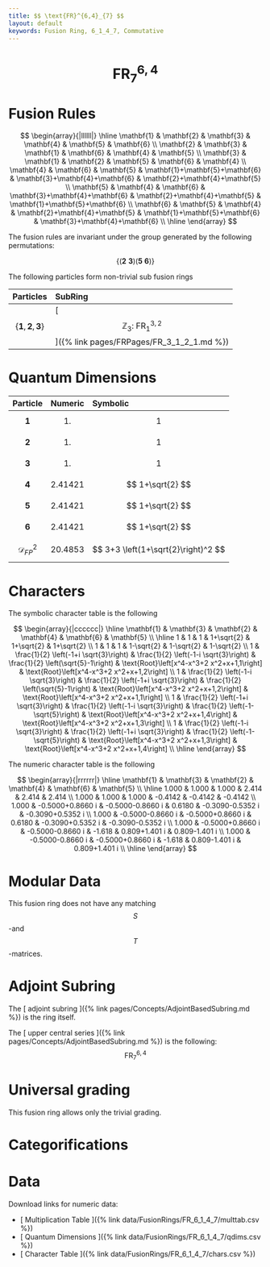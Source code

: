 ```yaml
---
title: $$ \text{FR}^{6,4}_{7} $$
layout: default
keywords: Fusion Ring, 6_1_4_7, Commutative
---
```

# $$ \text{FR}^{6,4}_{7} $$


# Fusion Rules

$$
\begin{array}{|llllll|}
\hline
 \mathbf{1} & \mathbf{2} & \mathbf{3} & \mathbf{4} & \mathbf{5} & \mathbf{6} \\
 \mathbf{2} & \mathbf{3} & \mathbf{1} & \mathbf{6} & \mathbf{4} & \mathbf{5} \\
 \mathbf{3} & \mathbf{1} & \mathbf{2} & \mathbf{5} & \mathbf{6} & \mathbf{4} \\
 \mathbf{4} & \mathbf{6} & \mathbf{5} & \mathbf{1}+\mathbf{5}+\mathbf{6} & \mathbf{3}+\mathbf{4}+\mathbf{6} & \mathbf{2}+\mathbf{4}+\mathbf{5} \\
 \mathbf{5} & \mathbf{4} & \mathbf{6} & \mathbf{3}+\mathbf{4}+\mathbf{6} & \mathbf{2}+\mathbf{4}+\mathbf{5} & \mathbf{1}+\mathbf{5}+\mathbf{6} \\
 \mathbf{6} & \mathbf{5} & \mathbf{4} & \mathbf{2}+\mathbf{4}+\mathbf{5} & \mathbf{1}+\mathbf{5}+\mathbf{6} & \mathbf{3}+\mathbf{4}+\mathbf{6} \\
\hline
\end{array}
$$


The fusion rules are invariant under the group generated by the following permutations:

$$ \{(\mathbf{2} \  \mathbf{3}) (\mathbf{5} \  \mathbf{6})\} $$


The following particles form non-trivial sub fusion rings

| Particles | SubRing |
| :------ | :------ |
| $$ \{\mathbf{1},\mathbf{2},\mathbf{3}\} $$ | [ $$ \mathbb{Z}_3:\ \text{FR}^{3,2}_{1} $$ ]({% link pages/FRPages/FR_3_1_2_1.md %}) |

# Quantum Dimensions

| Particle | Numeric | Symbolic |
| :------ | :------ | :------ |
| $$ \mathbf{1} $$ | $$ 1. $$ | $$ 1 $$ |
| $$ \mathbf{2} $$ | $$ 1. $$ | $$ 1 $$ |
| $$ \mathbf{3} $$ | $$ 1. $$ | $$ 1 $$ |
| $$ \mathbf{4} $$ | $$ 2.41421 $$ | $$ 1+\sqrt{2} $$ |
| $$ \mathbf{5} $$ | $$ 2.41421 $$ | $$ 1+\sqrt{2} $$ |
| $$ \mathbf{6} $$ | $$ 2.41421 $$ | $$ 1+\sqrt{2} $$ |
| $$ \mathcal{D}_{FP}^2 $$ | $$ 20.4853 $$ | $$ 3+3 \left(1+\sqrt{2}\right)^2 $$ |

# Characters

The symbolic character table is the following

$$
\begin{array}{|cccccc|}
\hline
 \mathbf{1} & \mathbf{3} & \mathbf{2} & \mathbf{4} & \mathbf{6} & \mathbf{5} \\
\hline
 1 & 1 & 1 & 1+\sqrt{2} & 1+\sqrt{2} & 1+\sqrt{2} \\
 1 & 1 & 1 & 1-\sqrt{2} & 1-\sqrt{2} & 1-\sqrt{2} \\
 1 & \frac{1}{2} \left(-1+i \sqrt{3}\right) & \frac{1}{2} \left(-1-i \sqrt{3}\right) & \frac{1}{2} \left(\sqrt{5}-1\right) & \text{Root}\left[x^4-x^3+2 x^2+x+1,1\right] & \text{Root}\left[x^4-x^3+2 x^2+x+1,2\right] \\
 1 & \frac{1}{2} \left(-1-i \sqrt{3}\right) & \frac{1}{2} \left(-1+i \sqrt{3}\right) & \frac{1}{2} \left(\sqrt{5}-1\right) & \text{Root}\left[x^4-x^3+2 x^2+x+1,2\right] & \text{Root}\left[x^4-x^3+2 x^2+x+1,1\right] \\
 1 & \frac{1}{2} \left(-1+i \sqrt{3}\right) & \frac{1}{2} \left(-1-i \sqrt{3}\right) & \frac{1}{2} \left(-1-\sqrt{5}\right) & \text{Root}\left[x^4-x^3+2 x^2+x+1,4\right] & \text{Root}\left[x^4-x^3+2 x^2+x+1,3\right] \\
 1 & \frac{1}{2} \left(-1-i \sqrt{3}\right) & \frac{1}{2} \left(-1+i \sqrt{3}\right) & \frac{1}{2} \left(-1-\sqrt{5}\right) & \text{Root}\left[x^4-x^3+2 x^2+x+1,3\right] & \text{Root}\left[x^4-x^3+2 x^2+x+1,4\right] \\
\hline
\end{array}
$$

The numeric character table is the following

$$
\begin{array}{|rrrrrr|}
\hline
 \mathbf{1} & \mathbf{3} & \mathbf{2} & \mathbf{4} & \mathbf{6} & \mathbf{5} \\
\hline
 1.000 & 1.000 & 1.000 & 2.414 & 2.414 & 2.414 \\
 1.000 & 1.000 & 1.000 & -0.4142 & -0.4142 & -0.4142 \\
 1.000 & -0.5000+0.8660 i & -0.5000-0.8660 i & 0.6180 & -0.3090-0.5352 i & -0.3090+0.5352 i \\
 1.000 & -0.5000-0.8660 i & -0.5000+0.8660 i & 0.6180 & -0.3090+0.5352 i & -0.3090-0.5352 i \\
 1.000 & -0.5000+0.8660 i & -0.5000-0.8660 i & -1.618 & 0.809+1.401 i & 0.809-1.401 i \\
 1.000 & -0.5000-0.8660 i & -0.5000+0.8660 i & -1.618 & 0.809-1.401 i & 0.809+1.401 i \\
\hline
\end{array}
$$

# Modular Data

This fusion ring does not have any matching $$ S $$-and $$ T $$-matrices.

# Adjoint Subring

The [ adjoint subring ]({% link pages/Concepts/AdjointBasedSubring.md %}) is the ring itself.

The [ upper central series ]({% link pages/Concepts/AdjointBasedSubring.md %}) is the following:
$$ \text{FR}^{6,4}_{7} $$

# Universal grading

This fusion ring allows only the trivial grading.

# Categorifications



# Data

Download links for numeric data:

* [ Multiplication Table ]({% link data/FusionRings/FR_6_1_4_7/multtab.csv %})
* [ Quantum Dimensions ]({% link data/FusionRings/FR_6_1_4_7/qdims.csv %})
* [ Character Table ]({% link data/FusionRings/FR_6_1_4_7/chars.csv %})
